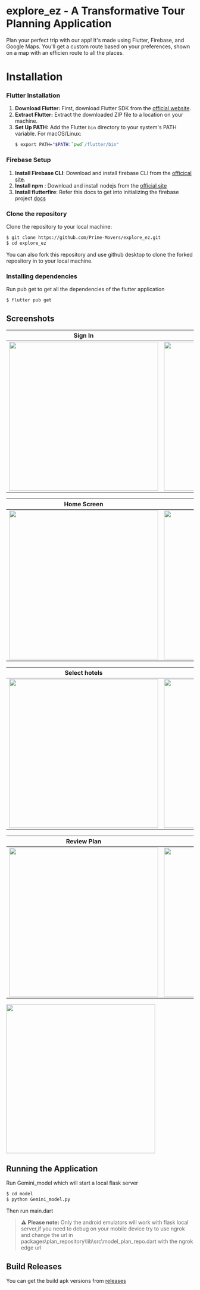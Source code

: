 # explore_ez - A Transformative Tour Planning Application

Plan your perfect trip with our app! It's made using Flutter, Firebase, and Google Maps. You'll get a custom route based on your preferences, shown on a map with an efficien route to all the places.

# Installation

### Flutter Installation

1. **Download Flutter:** First, download Flutter SDK from the [official website](https://flutter.dev/docs/get-started/install).
2. **Extract Flutter:** Extract the downloaded ZIP file to a location on your machine.
3. **Set Up PATH:** Add the Flutter `bin` directory to your system's PATH variable.
   For macOS/Linux:
   ```bash
   $ export PATH="$PATH:`pwd`/flutter/bin"
   ```
### Firebase Setup

1. **Install Firebase CLI**: Download and install firebase CLI from the [officical site](https://firebase.google.com/docs/cli#setup_update_cli).
2. **Install npm** : Download and install nodejs from the [official site](https://nodejs.org/en/download)
3. **Install flutterfire**: Refer this docs to get into initializing the firebase project [docs](https://firebase.google.com/docs/flutter/setup)


### Clone the repository

Clone the repository to your local machine:

```bash
$ git clone https://github.com/Prime-Movers/explore_ez.git
$ cd explore_ez
```
You can also fork this repository and use github desktop to clone the forked repository in to your local machine.

### Installing dependencies
Run pub get to get all the dependencies of the flutter application

```bash
$ flutter pub get
```
## Screenshots

| Sign In | Sign Up|
|------|-------|
|<img src="ss/Sign_in.png" width="400">|<img src="ss/sign_up.png" width="400">|

| Home Screen | Area Selection |
|------|-------|
|<img src="ss/home.png" width="400">|<img src="ss/area_selection.png" width="400">|

| Select hotels | Select Places|
|------|-------|
|<img src="ss/accomodation_selection.png" width="400">|<img src="ss/place_selection.png" width="400">|

| Review Plan | Generated Plan|
|------|-------|
|<img src="ss/review_plan.png" width="400">|<img src="ss/plan_data.png" width="400">|

<img src="ss/mapview.png" width="400">


## Running the Application

Run Gemini_model which will start a local flask server
```bash
$ cd model
$ python Gemini_model.py
```
Then run main.dart
> ⚠️ **Please note:** Only the android emulators will work with flask local server,if you need to debug on your mobile device try to use ngrok and change the url in packages\plan_repository\lib\src\model_plan_repo.dart with the ngrok edge url

## Build Releases
You can get the build apk versions from [releases](https://github.com/Prime-Movers/explore_ez/releases)




